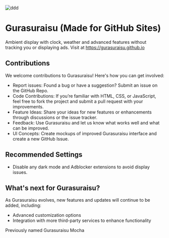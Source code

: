 ![ddd](https://github.com/user-attachments/assets/b946b20e-000e-46ed-ac85-9158a551ee98)
# Gurasuraisu (Made for GitHub Sites)
Ambient display with clock, weather and advanced features without tracking you or displaying ads.
Visit at https://gurasuraisu.github.io

## Contributions
We welcome contributions to Gurasuraisu! Here's how you can get involved:
- Report issues: Found a bug or have a suggestion? Submit an issue on the GitHub Repo.  
- Code Contributions: If you’re familiar with HTML, CSS, or JavaScript, feel free to fork the project and submit a pull request with your improvements.  
- Feature Ideas: Share your ideas for new features or enhancements through discussions or the issue tracker.  
- Feedback: Use Gurasuraisu and let us know what works well and what can be improved.  
- UI Concepts: Create mockups of improved Gurasuraisu interface and create a new GitHub Issue.

## Recommended Settings
- Disable any dark mode and Adblocker extensions to avoid display issues.

## What's next for Gurasuraisu?
As Gurasuraisu evolves, new features and updates will continue to be added, including:
- Advanced customization options
- Integration with more third-party services to enhance functionality

Previously named Gurasuraisu Mocha
